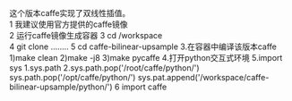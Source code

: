 这个版本caffe实现了双线性插值。                                                                                                       
1 我建议使用官方提供的caffe镜像                                                                                                   
2 运行caffe镜像生成容器
3 cd  /workspace                                                                                                          
4 git clone ........ 
5 cd caffe-bilinear-upsample
3.在容器中编译该版本caffe
    1)make clean
    2)make -j8
    3)make pycaffe
4.打开python交互式环境
5.import sys
   1.sys.path
   2.sys.path.pop('/root/caffe/python/')
     sys.path.pop('/opt/caffe/python/')
     sys.pat.append('/workspace/caffe-bilinear-upsample/python/')
6 import caffe
